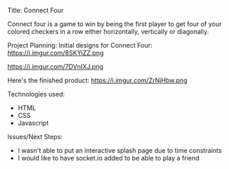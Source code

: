 Title: Connect Four

Connect four is a game to win by being the first player 
to get four of your colored checkers in a row 
either horizontally, vertically or diagonally.

Project Planning:
Initial designs for Connect Four:
https://i.imgur.com/8SKYiZZ.png

https://i.imgur.com/7DVnIXJ.png 

Here's the finished product: 
https://i.imgur.com/ZrNjHbw.png

Technologies used: 
- HTML 
- CSS
- Javascript

Issues/Next Steps:
- I wasn't able to put an interactive splash page due to time constraints
- I would like to have socket.io added to be able to play a friend

